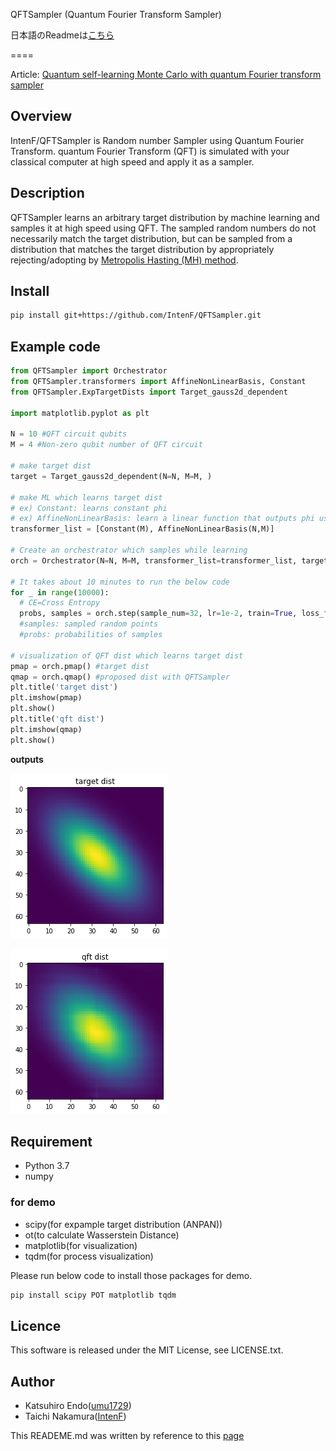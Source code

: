 QFTSampler (Quantum Fourier Transform Sampler)

日本語のReadmeは[こちら](README_ja.md)

====

Article: [Quantum self-learning Monte Carlo with quantum Fourier transform sampler](https://arxiv.org/abs/2005.14075)

## Overview
IntenF/QFTSampler is Random number Sampler using Quantum Fourier Transform.
quantum Fourier Transform (QFT) is simulated with your classical computer at high speed and apply it as a sampler.

## Description
QFTSampler learns an arbitrary target distribution by machine learning and samples it at high speed using QFT.
The sampled random numbers do not necessarily match the target distribution, but can be sampled from a distribution that matches the target distribution by appropriately rejecting/adopting by [Metropolis Hasting (MH) method](https://en.wikipedia.org/wiki/Metropolis%E2%80%93Hastings_algorithm).

## Install

```bash
pip install git+https://github.com/IntenF/QFTSampler.git
```

## Example code

```python
from QFTSampler import Orchestrator
from QFTSampler.transformers import AffineNonLinearBasis, Constant
from QFTSampler.ExpTargetDists import Target_gauss2d_dependent

import matplotlib.pyplot as plt

N = 10 #QFT circuit qubits
M = 4 #Non-zero qubit number of QFT circuit

# make target dist
target = Target_gauss2d_dependent(N=N, M=M, )

# make ML which learns target dist
# ex) Constant: learns constant phi
# ex) AffineNonLinearBasis: learn a linear function that outputs phi using a nonlinear basis
transformer_list = [Constant(M), AffineNonLinearBasis(N,M)]

# Create an orchestrator which samples while learning
orch = Orchestrator(N=N, M=M, transformer_list=transformer_list, target=target)

# It takes about 10 minutes to run the below code
for _ in range(10000):
  # CE=Cross Entropy
  probs, samples = orch.step(sample_num=32, lr=1e-2, train=True, loss_func='CE')
  #samples: sampled random points
  #probs: probabilities of samples

# visualization of QFT dist which learns target dist
pmap = orch.pmap() #target dist
qmap = orch.qmap() #proposed dist with QFTSampler
plt.title('target dist')
plt.imshow(pmap)
plt.show()
plt.title('qft dist')
plt.imshow(qmap)
plt.show()
```
**outputs**

![target dist](image/exp_target_dist.png)

![qft dist](image/exp_qft_dist.png)


## Requirement
- Python 3.7
- numpy

### for demo
- scipy(for expample target distribution (ANPAN))
- ot(to calculate Wasserstein Distance)
- matplotlib(for visualization)
- tqdm(for process visualization)

 Please run below code to install those packages for demo.
 ```bash
 pip install scipy POT matplotlib tqdm
 ```


## Licence
This software is released under the MIT License, see LICENSE.txt.

## Author
- Katsuhiro Endo([umu1729](https://github.com/umu1729))
- Taichi Nakamura([IntenF](https://github.com/IntenF))

This READEME.md was written by reference to this [page](https://deeeet.com/writing/2014/07/31/readme/)
